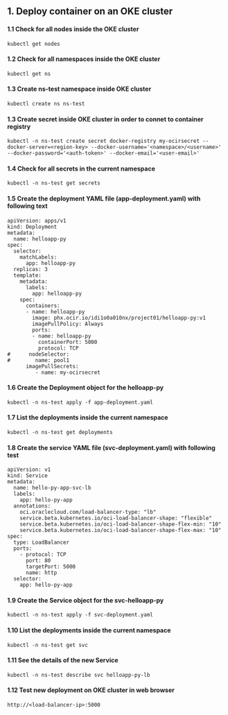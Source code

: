 ## 1. Deploy container on an OKE cluster
#### 1.1 Check for all nodes inside the OKE cluster
```
kubectl get nodes
```

#### 1.2 Check for all namespaces inside the OKE cluster
```
kubectl get ns
```

#### 1.3 Create ns-test namespace inside OKE cluster
```
kubectl create ns ns-test
```

#### 1.3 Create secret inside OKE cluster in order to connet to container registry
```
kubectl -n ns-test create secret docker-registry my-ocirsecret --docker-server=<region-key> --docker-username='<namespace>/<username>' --docker-password='<auth-token>' --docker-email='<user-email>'
```

#### 1.4 Check for all secrets in the current namespace
```
kubectl -n ns-test get secrets
```

#### 1.5 Create the deployment YAML file (app-deployment.yaml) with following text
```
apiVersion: apps/v1
kind: Deployment
metadata:
  name: helloapp-py
spec:
  selector:
    matchLabels:
      app: helloapp-py
  replicas: 3
  template:
    metadata:
      labels:
        app: helloapp-py
    spec:
      containers:
      - name: helloapp-py
        image: phx.ocir.io/idi1o0a010nx/project01/helloapp-py:v1
        imagePullPolicy: Always
        ports:
        - name: helloapp-py
          containerPort: 5000
          protocol: TCP
#      nodeSelector:
#        name: pool1
      imagePullSecrets:
         - name: my-ocirsecret
```
#### 1.6 Create the Deployment object for the helloapp-py
```
kubectl -n ns-test apply -f app-deployment.yaml
```

#### 1.7 List the deployments inside the current namespace
```
kubectl -n ns-test get deployments
```

#### 1.8 Create the service YAML file (svc-deployment.yaml) with following test
```
apiVersion: v1
kind: Service
metadata:
  name: hello-py-app-svc-lb
  labels:
    app: hello-py-app
  annotations:
    oci.oraclecloud.com/load-balancer-type: "lb"
    service.beta.kubernetes.io/oci-load-balancer-shape: "flexible"
    service.beta.kubernetes.io/oci-load-balancer-shape-flex-min: "10"
    service.beta.kubernetes.io/oci-load-balancer-shape-flex-max: "10"
spec:
  type: LoadBalancer
  ports:
    - protocol: TCP
      port: 80
      targetPort: 5000
      name: http
  selector:
    app: hello-py-app
```

#### 1.9 Create the Service object for the svc-helloapp-py
```
kubectl -n ns-test apply -f svc-deployment.yaml
```

#### 1.10 List the deployments inside the current namespace
```
kubectl -n ns-test get svc
```

#### 1.11 See the details of the new Service
```
kubectl -n ns-test describe svc helloapp-py-lb
```

#### 1.12 Test new deployment on OKE cluster in web browser
```
http://<load-balancer-ip>:5000
```
